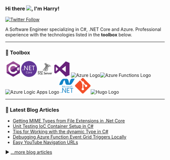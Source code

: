### Hi there <img src="https://raw.githubusercontent.com/MartinHeinz/MartinHeinz/master/wave.gif" width="30px">, I'm Harry!

 [![Twitter Follow](https://img.shields.io/twitter/follow/hbellamy?label=People%20following%20me%20on%20Twitter&style=social)](https://twitter.com/intent/follow?screen_name=hbellamy)

A Software Engineer specializing in C#, .NET Core and Azure. Professional experience with the technologies listed in the **toolbox** below.

---

### 🧰 Toolbox

<img src="https://github.com/devicons/devicon/blob/master/icons/csharp/csharp-original.svg" alt="C# Logo" width="50" height="50"/><img src="https://github.com/devicons/devicon/blob/master/icons/dotnetcore/dotnetcore-original.svg" alt=" Logo" width="50" height="50"/><img src="https://github.com/devicons/devicon/blob/master/icons/microsoftsqlserver/microsoftsqlserver-plain-wordmark.svg" alt="SQL Server Logo" width="50" height="50"/> <img src="https://github.com/devicons/devicon/blob/master/icons/visualstudio/visualstudio-plain.svg" alt="Visual Studio Logo" width="50" height="50"/>
<img src="https://cdn.worldvectorlogo.com/logos/azure-1.svg" alt="Azure Logo" width="50" height="50"/><img src="http://code.benco.io/icon-collection/azure-icons/Function-Apps.svg" alt="Azure Functions Logo" width="50" height="50"/><img src="http://code.benco.io/icon-collection/azure-icons/Logic-Apps.svg" alt="Azure Logic Apps Logo" width="50" height="50"/><img src="https://github.com/devicons/devicon/blob/master/icons/dot-net/dot-net-plain-wordmark.svg" alt=".NET Logo" width="50" height="50"/><img src="https://github.com/devicons/devicon/blob/master/icons/git/git-original.svg" alt="Git Logo" width="50" height="50"/><img src="https://upload.wikimedia.org/wikipedia/commons/a/af/Logo_of_Hugo_the_static_website_generator.svg" alt="Hugo Logo" width="50" height="50"/>

---

### 📘 Latest Blog Articles

<!-- BLOG-POST-LIST:START -->
- [Getting MIME Types from File Extensions in .Net Core](https://harrybellamy.com/posts/getting-mime-types-from-file-extensions-in-net-core/)
- [Unit Testing IoC Container Setup in C#](https://harrybellamy.com/posts/unit-testing-ioc-container-setup-in-c-sharp/)
- [Tips for Working with the dynamic Type in C#](https://harrybellamy.com/posts/tips-for-working-with-the-dynamic-type-in-c-sharp/)
- [Debugging Azure Function Event Grid Triggers Locally](https://harrybellamy.com/posts/debugging-azure-function-event-grid-triggers-locally/)
- [Easy YouTube Navigation URLs](https://harrybellamy.com/posts/easy-youtube-navigation-urls/)
<!-- BLOG-POST-LIST:END -->

▶ [...more blog articles](https://harrybellamy.com)
